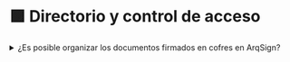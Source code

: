 # 🟪 Directorio y control de acceso

<details>

<summary>¿Es posible organizar los documentos firmados en cofres en ArqSign?</summary>

Para organizar los documentos, puedes acceder a uno de los tutoriales a continuación:&#x20;

* [<mark style="color:blue;">Estructura de directorios para clientes que aún no han firmado documentos</mark>](../diretorios/documentos/configuracion-de-directorios-para-clientes-que-aun-no-han-firmado-documentos.md).
* [<mark style="color:blue;">Estructura de directorios para clientes que ya han firmado documentos.</mark>](../diretorios/documentos/configuracion-de-directorios-para-clientes-que-ya-han-firmado-documentos.md)

O seguir el paso a paso descrito a continuación:

**Cómo Crear Estructura de Directorios:**

1\. Revisa los permisos de los usuarios dejando solo tu usuario como Administrador Global, lo que evitará que otros usuarios accedan a todas las carpetas y documentos. Para esto, accede al menú [<mark style="color:blue;">Administración > Usuarios</mark>](../administracao/administracao/usuarios.md).

2\. Crea la estructura de directorios en el menú [<mark style="color:blue;">Documentos</mark>](../diretorios/documentos/).

3.Si ya tienes documentos en la carpeta raíz, muévalos a las carpetas correspondientes en el menú[ <mark style="color:blue;">Documentos</mark>](../diretorios/documentos/).

**Cómo definir Permisos de acceso a los Directorios:**

1\. Para facilitar, crea grupos de usuarios (ejemplo: por sectores o funciones) en el menú [<mark style="color:blue;">Administración > Grupo de Usuarios</mark>](../administracao/administracao/grupo-de-usuarios.md), como en el siguiente ejemplo:

a) Comercial – Gerencia (Perfil de Directorios – Administrador)&#x20;

b) Comercial – Vendedores (Perfil de Directorios – Colaborador)

c) Comercial – Otras funciones con función de lectura (Perfil de Directorios – Lector)&#x20;

2\. Inserta los grupos creados en la carpeta raíz y habilita permiso de lectura para todos a través del menú [<mark style="color:blue;">Documentos > Acciones</mark>](../diretorios/documentos/#acoes-individuais-subdiretorios).

3\. Ajusta los permisos de las carpetas sectoriales en el menú [<mark style="color:blue;">Documentos</mark>](../diretorios/documentos/) y selecciona la carpeta [<mark style="color:blue;">Acciones > Editar permisos</mark>](../diretorios/documentos/#acoes-individuais-subdiretorios).

4\. Crea o edita usuarios y ajusta permisos de acceso según la tabla a continuación. Haz clic en la imagen para ampliar.&#x20;

![](<../.gitbook/assets/image (775).png>)

**Permisos para Directorios:**

Solo el Administrador Global de la cuenta tendrá acceso al menú de directorios, por lo que es tan importante cuidar que solo personas sin restricciones de acceso tengan este perfil. A continuación, algunas de las acciones permitidas al Administrador Global en el menú Directorios:

**1. Perfil de usuarios** – Perfil definido durante la creación del usuario y que designa las acciones del usuario en la plataforma. Actualmente hay dos opciones: Remitente de Documentos y Administrador Global.

a) Remitente de Documentos – Usuario sin permiso de acceso a las funcionalidades de gestión de la plataforma.

b) Administrador Global – Usuarios con permiso de acceso a todas las funcionalidades de la plataforma.&#x20;

**2. Perfil de Directorios** – Perfil que designa la permiso de acceso del usuario o grupo a Directorios. Los perfiles de directorio pueden ser: Administrador, Colaborador y Lector.&#x20;

a) Administrador – Un usuario o grupo de usuarios con este perfil de directorios puede consultar y descargar contenido, incluir, mover, compartir y renombrar documentos, eliminar o incluir nuevas carpetas, además de poder cambiar permisos de acceso. &#x20;

b) Colaborador – Un usuario o grupo de usuarios con este perfil de directorios puede consultar y descargar contenido, incluir, mover, compartir y renombrar documentos en la carpeta a la que tiene este perfil.

c) Lector – Un usuario o grupo de usuarios con este perfil de directorios solo puede consultar y descargar el contenido de la carpeta y documentos. &#x20;

[<mark style="color:blue;">Haz clic aquí</mark>](https://www.youtube.com/watch?v=FHTsOb1LLSo) y mira el video explicativo.

</details>
